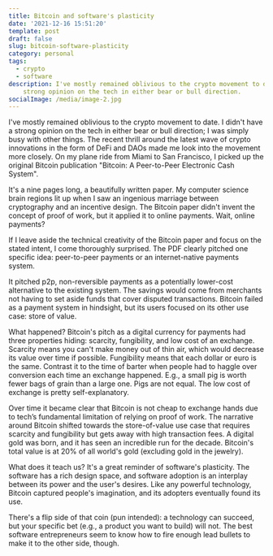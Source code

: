 ```yaml
---
title: Bitcoin and software's plasticity
date: '2021-12-16 15:51:20'
template: post
draft: false
slug: bitcoin-software-plasticity
category: personal
tags:
  - crypto
  - software
description: I've mostly remained oblivious to the crypto movement to date. I didn't have a
    strong opinion on the tech in either bear or bull direction.
socialImage: /media/image-2.jpg
---
```


I've mostly remained oblivious to the crypto movement to date. I didn't have a strong opinion on the
tech in either bear or bull direction; I was simply busy with other things. The recent thrill around
the latest wave of crypto innovations in the form of DeFi and DAOs made me look into the movement
more closely. On my plane ride from Miami to San Francisco, I picked up the original Bitcoin
publication "Bitcoin: A Peer-to-Peer Electronic Cash System".

It's a nine pages long, a beautifully written paper. My computer science brain regions lit up when I
saw an ingenious marriage between cryptography and an incentive design. The Bitcoin paper didn't
invent the concept of proof of work, but it applied it to online payments. Wait, online payments?

If I leave aside the technical creativity of the Bitcoin paper and focus on the stated intent, I
come thoroughly surprised. The PDF clearly pitched one specific idea: peer-to-peer payments or an
internet-native payments system.

It pitched p2p, non-reversible payments as a potentially lower-cost alternative to the existing
system. The savings would come from merchants not having to set aside funds that cover disputed
transactions. Bitcoin failed as a payment system in hindsight, but its users focused on its other
use case: store of value.

What happened? Bitcoin's pitch as a digital currency for payments had three properties hiding:
scarcity, fungibility, and low cost of an exchange. Scarcity means you can't make money out of thin
air, which would decrease its value over time if possible. Fungibility means that each dollar or
euro is the same. Contrast it to the time of barter when people had to haggle over conversion each
time an exchange happened. E.g., a small pig is worth fewer bags of grain than a large one. Pigs are
not equal. The low cost of exchange is pretty self-explanatory.

Over time it became clear that Bitcoin is not cheap to exchange hands due to tech’s fundamental
limitation of relying on proof of work. The narrative around Bitcoin shifted towards the
store-of-value use case that requires scarcity and fungibility but gets away with high transaction
fees. A digital gold was born, and it has seen an incredible run for the decade. Bitcoin's total
value is at 20% of all world's gold (excluding gold in the jewelry).

What does it teach us? It's a great reminder of software's plasticity. The software has a rich
design space, and software adoption is an interplay between its power and the user's desires. Like
any powerful technology, Bitcoin captured people's imagination, and its adopters eventually found
its use.

There's a flip side of that coin (pun intended): a technology can succeed, but your specific bet
(e.g., a product you want to build) will not. The best software entrepreneurs seem to know how to
fire enough lead bullets to make it to the other side, though.
